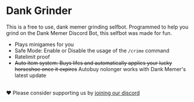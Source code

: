 # Dank Grinder
This is a free to use, dank memer grinding selfbot. Programmed to help you grind on the Dank Memer Discord Bot, this selfbot was made for fun.
- Plays minigames for you
- Safe Mode: Enable or Disable the usage of the `/crime` command
- Ratelimit proof
- ~~Auto item system: Buys lifes and automatically applies your lucky horseshoe once it expires~~ Autobuy nolonger works with Dank Memer's latest update
<br>
❤️ Please consider supporting us by <a href="https://discord.gg/azury">joining our discord</a>
